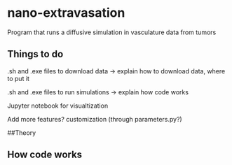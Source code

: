 # nano-extravasation
Program that runs a diffusive simulation in vasculature data from tumors

## Things to do
.sh and .exe files to download data
  -> explain how to download data, where to put it
  
.sh and .exe files to run simulations
  -> explain how code works

Jupyter notebook for visualtization

Add more features? customization (through parameters.py?)

##Theory

## How code works
